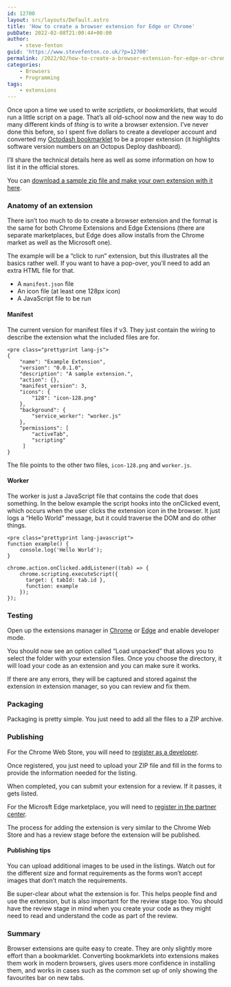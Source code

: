 ```yaml
---
id: 12700
layout: src/layouts/Default.astro
title: 'How to create a browser extension for Edge or Chrome'
pubDate: 2022-02-08T21:00:44+00:00
author:
    - steve-fenton
guid: 'https://www.stevefenton.co.uk/?p=12700'
permalink: /2022/02/how-to-create-a-browser-extension-for-edge-or-chrome/
categories:
    - Browsers
    - Programming
tags:
    - extensions
---
```


Once upon a time we used to write *scriptlets*, or *bookmarklets*, that would run a little script on a page. That’s all old-school now and the new way to do many different kinds of *thing* is to write a browser extension. I’ve never done this before, so I spent five dollars to create a developer account and converted my [Octodash bookmarklet](https://www.stevefenton.co.uk/2016/05/highlight-versions-on-octopus-deploy-dashboard/) to be a proper extension (it highlights software version numbers on an Octopus Deploy dashboard).

I’ll share the technical details here as well as some information on how to list it in the official stores.

You can [download a sample zip file and make your own extension with it here](https://www.stevefenton.co.uk/wp-content/uploads/2022/02/example.zip).

### Anatomy of an extension

There isn’t too much to do to create a browser extension and the format is the same for both Chrome Extensions and Edge Extensions (there are separate marketplaces, but Edge does allow installs from the Chrome market as well as the Microsoft one).

The example will be a “click to run” extension, but this illustrates all the basics rather well. If you want to have a pop-over, you’ll need to add an extra HTML file for that.

- A `manifest.json` file
- An icon file (at least one 128px icon)
- A JavaScript file to be run

#### Manifest

The current version for manifest files if v3. They just contain the wiring to describe the extension what the included files are for.

```
<pre class="prettyprint lang-js">
{
    "name": "Example Extension", 
    "version": "0.0.1.0",
    "description": "A sample extension.",
    "action": {},
    "manifest_version": 3,
    "icons": {
        "128": "icon-128.png"
    },
	"background": {
        "service_worker": "worker.js"
    },
    "permissions": [
        "activeTab",
        "scripting"
     ]
}
```

The file points to the other two files, `icon-128.png` and `worker.js`.

#### Worker

The worker is just a JavaScript file that contains the code that does something. In the below example the script hooks into the onClicked event, which occurs when the user clicks the extension icon in the browser. It just logs a “Hello World” message, but it could traverse the DOM and do other things.

```
<pre class="prettyprint lang-javascript">
function example() {
    console.log('Hello World');
}

chrome.action.onClicked.addListener((tab) => {
    chrome.scripting.executeScript({
      target: { tabId: tab.id },
      function: example
    });
});
```

### Testing

Open up the extensions manager in [Chrome](chrome://extensions) or [Edge](edge://extensions/) and enable developer mode.

You should now see an option called “Load unpacked” that allows you to select the folder with your extension files. Once you choose the directory, it will load your code as an extension and you can make sure it works.

If there are any errors, they will be captured and stored against the extension in extension manager, so you can review and fix them.

### Packaging

Packaging is pretty simple. You just need to add all the files to a ZIP archive.

### Publishing

For the Chrome Web Store, you will need to [register as a developer](https://developer.chrome.com/docs/webstore/register/).

Once registered, you just need to upload your ZIP file and fill in the forms to provide the information needed for the listing.

When completed, you can submit your extension for a review. If it passes, it gets listed.

For the Microsft Edge marketplace, you will need to [register in the partner center](https://partner.microsoft.com/).

The process for adding the extension is very similar to the Chrome Web Store and has a review stage before the extension will be published.

#### Publishing tips

You can upload additional images to be used in the listings. Watch out for the different size and format requirements as the forms won’t accept images that don’t match the requirements.

Be super-clear about what the extension is for. This helps people find and use the extension, but is also important for the review stage too. You should have the review stage in mind when you create your code as they might need to read and understand the code as part of the review.

### Summary

Browser extensions are quite easy to create. They are only slightly more effort than a bookmarklet. Converting bookmarklets into extensions makes them work in modern browsers, gives users more confidence in installing them, and works in cases such as the common set up of only showing the favourites bar on new tabs.